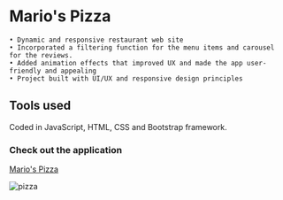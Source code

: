 # Mario's Pizza
	• Dynamic and responsive restaurant web site 
	• Incorporated a filtering function for the menu items and carousel for the reviews.
	• Added animation effects that improved UX and made the app user-friendly and appealing
	• Project built with UI/UX and responsive design principles 

## Tools used
Coded in JavaScript, HTML, CSS and Bootstrap framework.

### Check out the application

[Mario's Pizza](https://pizza-alina-krasowski.glitch.me/)

![pizza](https://user-images.githubusercontent.com/119900960/218829931-7f825258-67e3-4c73-9b5c-b4d019ec0617.jpg)
